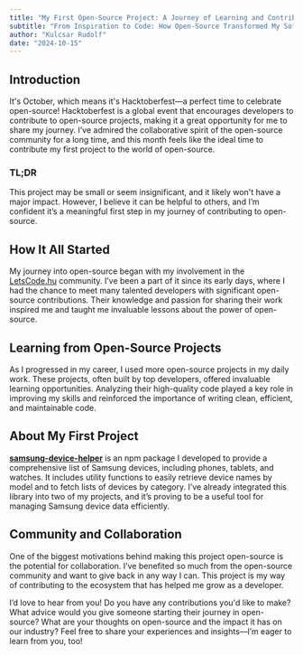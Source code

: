 ```yaml
---
title: "My First Open-Source Project: A Journey of Learning and Contribution"
subtitle: "From Inspiration to Code: How Open-Source Transformed My Software Development Journey"
author: "Kulcsar Rudolf"
date: "2024-10-15"
---
```


## Introduction

It's October, which means it's Hacktoberfest—a perfect time to celebrate open-source! Hacktoberfest is a global event that encourages developers to contribute to open-source projects, making it a great opportunity for me to share my journey. I’ve admired the collaborative spirit of the open-source community for a long time, and this month feels like the ideal time to contribute my first project to the world of open-source.

### TL;DR

This project may be small or seem insignificant, and it likely won't have a major impact. However, I believe it can be helpful to others, and I’m confident it’s a meaningful first step in my journey of contributing to open-source.

## How It All Started

My journey into open-source began with my involvement in the [LetsCode.hu](https://letscode.hu) community. I’ve been a part of it since its early days, where I had the chance to meet many talented developers with significant open-source contributions. Their knowledge and passion for sharing their work inspired me and taught me invaluable lessons about the power of open-source.

## Learning from Open-Source Projects

As I progressed in my career, I used more open-source projects in my daily work. These projects, often built by top developers, offered invaluable learning opportunities. Analyzing their high-quality code played a key role in improving my skills and reinforced the importance of writing clean, efficient, and maintainable code.

## About My First Project

**[samsung-device-helper](https://github.com/kulcsarrudolf)** is an npm package I developed to provide a comprehensive list of Samsung devices, including phones, tablets, and watches. It includes utility functions to easily retrieve device names by model and to fetch lists of devices by category. I’ve already integrated this library into two of my projects, and it’s proving to be a useful tool for managing Samsung device data efficiently.

## Community and Collaboration

One of the biggest motivations behind making this project open-source is the potential for collaboration. I’ve benefited so much from the open-source community and want to give back in any way I can. This project is my way of contributing to the ecosystem that has helped me grow as a developer.

I’d love to hear from you! Do you have any contributions you'd like to make? What advice would you give someone starting their journey in open-source? What are your thoughts on open-source and the impact it has on our industry? Feel free to share your experiences and insights—I’m eager to learn from you, too!
